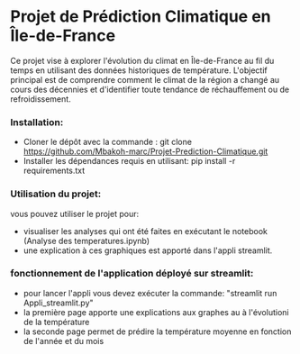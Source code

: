 # Projet de Prédiction Climatique en Île-de-France
Ce projet vise à explorer l'évolution du climat en Île-de-France au fil du temps en utilisant des données historiques de température. 
L'objectif principal est de comprendre comment le climat de la région a changé au cours des décennies et d'identifier toute tendance de réchauffement ou de refroidissement.

### Installation:
- Cloner le dépôt avec la commande : git clone https://github.com/Mbakoh-marc/Projet-Prediction-Climatique.git
- Installer les dépendances requis en utilisant: pip install -r requirements.txt

### Utilisation du projet:

vous pouvez utiliser le projet pour:
- visualiser les analyses qui ont été faites en exécutant le notebook (Analyse des temperatures.ipynb)
- une explication à ces graphiques est apporté dans l'appli streamlit.

### fonctionnement de l'application déployé sur streamlit:

- pour lancer l'appli vous devez exécuter la commande: "streamlit run Appli_streamlit.py"
- la première page apporte une explications aux graphes au à l'évolutioni de la température
- la seconde page permet de prédire la température moyenne en fonction de l'année et du mois





